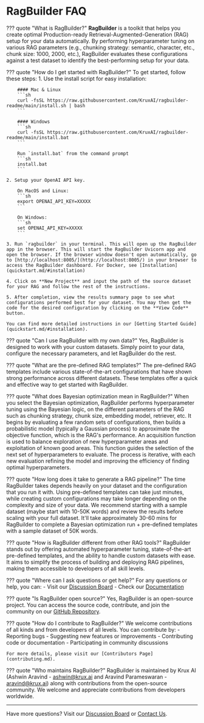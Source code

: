 # RagBuilder FAQ

??? quote "What is RagBuilder?"
    **RagBuilder** is a toolkit that helps you create optimal Production-ready Retrieval-Augmented-Generation (RAG) setup for your data automatically. By performing hyperparameter tuning on various RAG parameters (e.g., chunking strategy: semantic, character, etc., chunk size: 1000, 2000, etc.), RagBuilder evaluates these configurations against a test dataset to identify the best-performing setup for your data.

??? quote "How do I get started with RagBuilder?"
    To get started, follow these steps:
    1. Use the install script for easy installation:

        #### Mac & Linux
        ```sh
        curl -fsSL https://raw.githubusercontent.com/KruxAI/ragbuilder-readme/main/install.sh | bash
        ```

        #### Windows
        ```sh
        curl -fsSL https://raw.githubusercontent.com/KruxAI/ragbuilder-readme/main/install.bat
        ```

        Run `install.bat` from the command prompt
        ```sh
        install.bat
        ```

    2. Setup your OpenAI API key.

        On MacOS and Linux:
        ```sh
        export OPENAI_API_KEY=XXXXX
        ```

        On Windows:
        ```sh
        set OPENAI_API_KEY=XXXXX
        ```

    3. Run `ragbuilder` in your terminal. This will open up the RagBuilder app in the browser. This will start the RagBuilder Uvicorn app and open the browser. If the browser window doesn't open automatically, go to [http://localhost:8005/](http://localhost:8005/) in your browser to access the RagBuilder dashboard. For Docker, see [Installation](quickstart.md/#installation)

    4. Click on **New Project** and input the path of the source dataset for your RAG and follow the rest of the instructions.

    5. After completion, view the results summary page to see what configurations performed best for your dataset. You may then get the code for the desired configuration by clicking on the **View Code** button.

    You can find more detailed instructions in our [Getting Started Guide](quickstart.md/#installation).

??? quote "Can I use RagBuilder with my own data?"
    Yes, RagBuilder is designed to work with your custom datasets. Simply point to your data, configure the necessary parameters, and let RagBuilder do the rest.

??? quote "What are the pre-defined RAG templates?"
    The pre-defined RAG templates include various state-of-the-art configurations that have shown strong performance across different datasets. These templates offer a quick and effective way to get started with RagBuilder.

??? quote "What does Bayesian optimization mean in RagBuilder?"
    When you select the Bayesian optimization, RagBuilder performs hyperparameter tuning using the Bayesian logic, on the different parameters of the RAG such as chunking strategy, chunk size, embedding model, retriever, etc. It begins by evaluating a few random sets of configurations, then builds a probabilistic model (typically a Gaussian process) to approximate the objective function, which is the RAG's performance. An acquisition function is used to balance exploration of new hyperparameter areas and exploitation of known good areas. This function guides the selection of the next set of hyperparameters to evaluate. The process is iterative, with each new evaluation refining the model and improving the efficiency of finding optimal hyperparameters.

??? quote "How long does it take to generate a RAG pipeline?"
    The time RagBuilder takes depends heavily on your dataset and the configuration that you run it with. Using pre-defined templates can take just minutes, while creating custom configurations may take longer depending on the complexity and size of your data. We recommend starting with a sample dataset (maybe start with 10-50K words) and review the results before scaling with your full dataset. It'll take approximately 30-60 mins for RagBuilder to complete a Bayesian optimization run + pre-defined templates with a sample dataset of 50K words.

??? quote "How is RagBuilder different from other RAG tools?"
    RagBuilder stands out by offering automated hyperparameter tuning, state-of-the-art pre-defined templates, and the ability to handle custom datasets with ease. It aims to simplify the process of building and deploying RAG pipelines, making them accessible to developers of all skill levels.

??? quote "Where can I ask questions or get help?"
    For any questions or help, you can:
    - Visit our [Discussion Board](https://github.com/KruxAI/ragbuilder/issues)
    - Check our [Documentation](https://docs.ragbuilder.io/)

??? quote "Is RagBuilder open source?"
    Yes, RagBuilder is an open-source project. You can access the source code, contribute, and join the community on our [GitHub Repository](https://github.com/KruxAI/ragbuilder).

??? quote "How do I contribute to RagBuilder?"
    We welcome contributions of all kinds and from developers of all levels.
    You can contribute by:
    - Reporting bugs
    - Suggesting new features or improvements
    - Contributing code or documentation
    - Participating in community discussions

    For more details, please visit our [Contributors Page](contributing.md).

??? quote "Who maintains RagBuilder?"
    RagBuilder is maintained by Krux AI (Ashwin Aravind - ashwin@krux.ai and Aravind Parameswaran - aravind@krux.ai) along with contributions from the open-source community. We welcome and appreciate contributions from developers worldwide.

---

Have more questions? Visit our [Discussion Board](https://github.com/KruxAI/ragbuilder/issues) or [Contact Us](mailto:aravind@krux.ai,ashwin@krux.ai).